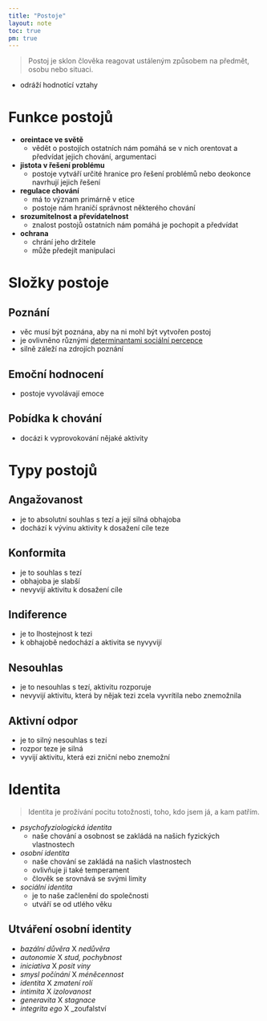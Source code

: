 ```yaml
---
title: "Postoje"
layout: note
toc: true
pm: true
---
```

> Postoj je sklon člověka reagovat ustáleným způsobem na předmět, osobu nebo situaci.

- odráží hodnotící vztahy
# Funkce postojů
- **oreintace ve světě**
    - vědět o postojích ostatních nám pomáhá se v nich orentovat a předvídat jejich chování, argumentaci
- **jistota v řešení problému**
    - postoje vytváří určité hranice pro řešení problémů nebo deokonce navrhují jejich řešení
- **regulace chování**
    - má to význam primárně v etice
    - postoje nám hraničí správnost některého chování
- **srozumitelnost a převídatelnost**
    - znalost postojů ostatních nám pomáhá je pochopit a předvídat
- **ochrana**
    - chrání jeho držitele
    - může předejít manipulaci
# Složky postoje
## Poznání
- věc musí být poznána, aby na ni mohl být vytvořen postoj
- je ovlivněno různými [determinantami sociální percepce](/notes/school/social-sciences/social-perception#determinanty-sociální-percepce)
- silně záleží na zdrojích poznání
## Emoční hodnocení
- postoje vyvolávají emoce
## Pobídka k chování
- docázi k vyprovokování nějaké aktivity
# Typy postojů
## Angažovanost
- je to absolutní souhlas s tezí a její silná obhajoba
- dochází k vývinu aktivity k dosažení cíle teze
## Konformita
- je to souhlas s tezí
- obhajoba je slabší
- nevyvijí aktivitu k dosažení cíle
## Indiference
- je to lhostejnost k tezi
- k obhajobě nedochází a aktivita se nyvyvijí
## Nesouhlas
- je to nesouhlas s tezí, aktivitu rozporuje
- nevyvijí aktivitu, která by nějak tezi zcela vyvrítila nebo znemožnila
## Aktivní odpor
- je to silný nesouhlas s tezí
- rozpor teze je silná
- vyvijí aktivitu, která ezi zniční nebo znemožní
# Identita
> Identita je prožívání pocitu totožnosti, toho, kdo jsem já, a kam patřím.

- _psychofyziologická identita_
    - naše chování a osobnost se zakládá na našich fyzických vlastnostech
- _osobní identita_
    - naše chování se zakládá na našich vlastnostech
    - ovlivňuje ji také temperament
    - člověk se srovnává se svými limity
- _sociální identita_
    - je to naše začlenění do společnosti
    - utváří se od utlého věku
## Utváření osobní identity
- _bazální důvěra_ X _nedůvěra_
- _autonomie_ X _stud, pochybnost_
- _iniciativa_ X _posit viny_
- _smysl počínání_ X _méněcennost_
- _identita_ X _zmatení rolí_
- _intimita_ X _izolovanost_
- _generavita_ X _stagnace_
- _integrita ego_ X _zoufalství